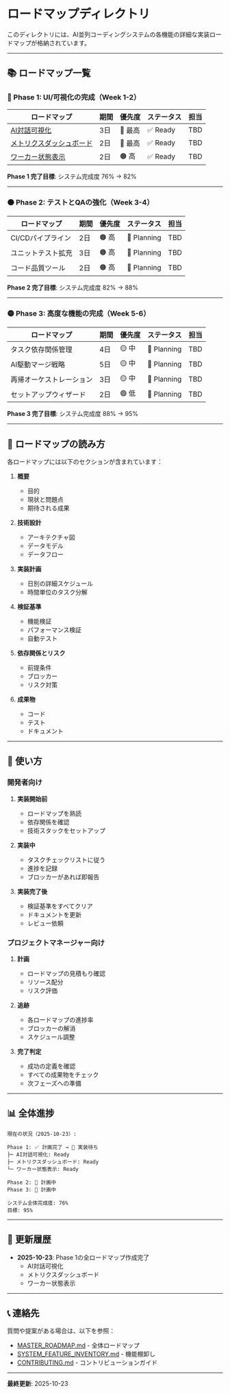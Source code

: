 # ロードマップディレクトリ

このディレクトリには、AI並列コーディングシステムの各機能の詳細な実装ロードマップが格納されています。

---

## 📚 ロードマップ一覧

### 🔴 Phase 1: UI/可視化の完成（Week 1-2）

| ロードマップ | 期間 | 優先度 | ステータス | 担当 |
|------------|------|--------|----------|------|
| [AI対話可視化](DIALOGUE_VISUALIZATION_ROADMAP.md) | 3日 | 🔴 最高 | ✅ Ready | TBD |
| [メトリクスダッシュボード](METRICS_DASHBOARD_ROADMAP.md) | 2日 | 🔴 最高 | ✅ Ready | TBD |
| [ワーカー状態表示](WORKER_STATUS_ROADMAP.md) | 2日 | 🟠 高 | ✅ Ready | TBD |

**Phase 1 完了目標**: システム完成度 76% → 82%

---

### 🟠 Phase 2: テストとQAの強化（Week 3-4）

| ロードマップ | 期間 | 優先度 | ステータス | 担当 |
|------------|------|--------|----------|------|
| CI/CDパイプライン | 2日 | 🟠 高 | 📝 Planning | TBD |
| ユニットテスト拡充 | 3日 | 🟠 高 | 📝 Planning | TBD |
| コード品質ツール | 2日 | 🟠 高 | 📝 Planning | TBD |

**Phase 2 完了目標**: システム完成度 82% → 88%

---

### 🟡 Phase 3: 高度な機能の完成（Week 5-6）

| ロードマップ | 期間 | 優先度 | ステータス | 担当 |
|------------|------|--------|----------|------|
| タスク依存関係管理 | 4日 | 🟡 中 | 📝 Planning | TBD |
| AI駆動マージ戦略 | 5日 | 🟡 中 | 📝 Planning | TBD |
| 再帰オーケストレーション | 3日 | 🟡 中 | 📝 Planning | TBD |
| セットアップウィザード | 2日 | 🟢 低 | 📝 Planning | TBD |

**Phase 3 完了目標**: システム完成度 88% → 95%

---

## 📖 ロードマップの読み方

各ロードマップには以下のセクションが含まれています：

1. **概要**
   - 目的
   - 現状と問題点
   - 期待される成果

2. **技術設計**
   - アーキテクチャ図
   - データモデル
   - データフロー

3. **実装計画**
   - 日別の詳細スケジュール
   - 時間単位のタスク分解

4. **検証基準**
   - 機能検証
   - パフォーマンス検証
   - 自動テスト

5. **依存関係とリスク**
   - 前提条件
   - ブロッカー
   - リスク対策

6. **成果物**
   - コード
   - テスト
   - ドキュメント

---

## 🚀 使い方

### 開発者向け

1. **実装開始前**
   - ロードマップを熟読
   - 依存関係を確認
   - 技術スタックをセットアップ

2. **実装中**
   - タスクチェックリストに従う
   - 進捗を記録
   - ブロッカーがあれば即報告

3. **実装完了後**
   - 検証基準をすべてクリア
   - ドキュメントを更新
   - レビュー依頼

### プロジェクトマネージャー向け

1. **計画**
   - ロードマップの見積もり確認
   - リソース配分
   - リスク評価

2. **追跡**
   - 各ロードマップの進捗率
   - ブロッカーの解消
   - スケジュール調整

3. **完了判定**
   - 成功の定義を確認
   - すべての成果物をチェック
   - 次フェーズへの準備

---

## 📊 全体進捗

```
現在の状況（2025-10-23）:

Phase 1: ✅ 計画完了 → 🚧 実装待ち
├─ AI対話可視化: Ready
├─ メトリクスダッシュボード: Ready
└─ ワーカー状態表示: Ready

Phase 2: 📝 計画中
Phase 3: 📝 計画中

システム全体完成度: 76%
目標: 95%
```

---

## 🔄 更新履歴

- **2025-10-23**: Phase 1の全ロードマップ作成完了
  - AI対話可視化
  - メトリクスダッシュボード
  - ワーカー状態表示

---

## 📞 連絡先

質問や提案がある場合は、以下を参照：
- [MASTER_ROADMAP.md](../MASTER_ROADMAP.md) - 全体ロードマップ
- [SYSTEM_FEATURE_INVENTORY.md](../SYSTEM_FEATURE_INVENTORY.md) - 機能棚卸し
- [CONTRIBUTING.md](../docs/CONTRIBUTING.md) - コントリビューションガイド

---

**最終更新**: 2025-10-23
